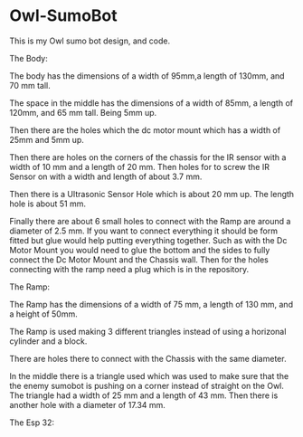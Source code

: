 # Owl-SumoBot
This is my Owl sumo bot design, and code. 

The Body:

The body has the dimensions of a width of 95mm,a length of 130mm, and 70 mm tall.

The space in the middle has the dimensions of a width of 85mm, a length of 120mm, and 65 mm tall. Being 5mm up. 

Then there are the holes which the dc motor mount which has a width of 25mm and 5mm up.

Then there are holes on the corners of the chassis for the IR sensor with a width of 10 mm and a length of 20 mm. Then holes for to screw the IR Sensor on with a width and length of about 3.7 mm.

Then there is a Ultrasonic Sensor Hole which is about 20 mm up. The length hole is about 51 mm. 

Finally there are about 6 small holes to connect with the Ramp are around a diameter of 2.5 mm. If you want to connect everything it should be form fitted but glue would help putting everything together. Such as with the Dc Motor Mount you would need to glue the bottom and the sides to fully connect the Dc Motor Mount and the Chassis wall. Then for the holes connecting with the ramp need a plug which is in the repository.


The Ramp:

The Ramp has the dimensions of a width of 75 mm, a length of 130 mm, and a height of 50mm. 

The Ramp is used making 3 different triangles instead of using a horizonal cylinder and a block. 

There are holes there to connect with the Chassis with the same diameter. 

In the middle there is a triangle used which was used to make sure that the the enemy sumobot is pushing on a corner instead of straight on the Owl. The triangle had a width of 25 mm and a length of 43 mm. Then there is another hole with a diameter of 17.34 mm.

The Esp 32:



